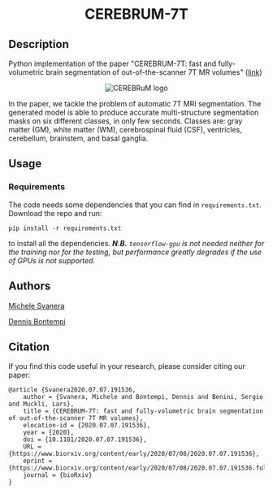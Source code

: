 # <p align="center">CEREBRUM-7T</p>

## Description

Python implementation of the paper "CEREBRUM-7T: fast and fully-volumetric brain segmentation of out-of-the-scanner 7T MR volumes" ([link](https://www.biorxiv.org/content/10.1101/2020.07.07.191536v1.full))

<p align="center"><img src="https://github.com/rockNroll87q/cerebrum7t/blob/master/graphical_abstract.pdf" alt="CEREBRuM logo"></p>

In the paper, we tackle the problem of automatic 7T MRI segmentation. 
The generated model is able to produce accurate multi-structure segmentation masks on six different classes, in only few seconds.
Classes are: gray matter (GM), white matter (WM), cerebrospinal fluid (CSF), ventricles, cerebellum, brainstem, and basal ganglia.

## Usage

### Requirements

The code needs some dependencies that you can find in `requirements.txt`. Download the repo and run:

```
pip install -r requirements.txt
```

to install all the dependencies. 
<i><b>N.B.</b> `tensorflow-gpu` is not needed neither for the training nor for the testing, but performance greatly degrades if the use of GPUs is not supported.</i>

## Authors

[Michele Svanera](https://github.com/rockNroll87q)

[Dennis Bontempi](https://github.com/denbonte)


## Citation

If you find this code useful in your research, please consider citing our paper:

```
@article {Svanera2020.07.07.191536,
	author = {Svanera, Michele and Bontempi, Dennis and Benini, Sergio and Muckli, Lars},
	title = {CEREBRUM-7T: fast and fully-volumetric brain segmentation of out-of-the-scanner 7T MR volumes},
	elocation-id = {2020.07.07.191536},
	year = {2020},
	doi = {10.1101/2020.07.07.191536},
	URL = {https://www.biorxiv.org/content/early/2020/07/08/2020.07.07.191536},
	eprint = {https://www.biorxiv.org/content/early/2020/07/08/2020.07.07.191536.full.pdf},
	journal = {bioRxiv}
}
```
